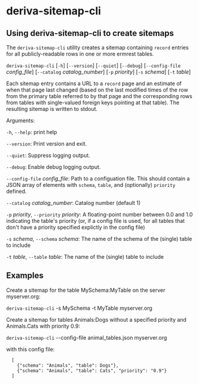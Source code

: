 # deriva-sitemap-cli

## Using deriva-sitemap-cli to create sitemaps

The `deriva-sitemap-cli` utility creates a sitemap containing `record` entries for all publicly-readable rows in one or more ermrest tables.

`deriva-sitemap-cli` [`-h`] [`--version`] [`--quiet`] [`--debug`] [`--config-file` _config\_file_] [`--catalog` _catalog\_number_] [`-p` _priority_] [`-s` _schema_] [`-t` _table_]
                          <host>

Each sitemap entry contains a URL to a `record` page and an estimate of when that page last changed (based on the last modified times of the row from the primary table referred to by that page and the corresponding rows from tables with single-valued foreign keys pointing at that table). The resulting sitemap is written to stdout.

Arguments:

`-h`, `--help`: print help

`--version`: Print version and exit.

`--quiet`: Suppress logging output.

`--debug`: Enable debug logging output.

`--config-file` _config\_file_: Path to a configuation file. This should contain a JSON array of elements with `schema`, `table`, and (optionally) `priority` defined.

`--catalog` _catalog\_number_: Catalog number (default 1)

`-p` _priority_, `--priority` _priority_: A floating-point number between 0.0 and 1.0 indicating the table's priority (or, if a config file is used, for all tables that don't have a priority specified explictly in the config file)

`-s` _schema_, `--schema` _schema_: The name of the schema of the (single) table to include

`-t` _table_, `--table` _table_: The name of the (single) table to include

## Examples

Create a sitemap for the table MySchema:MyTable on the server myserver.org:

`deriva-sitemap-cli` -s MySchema -t MyTable myserver.org

Create a sitemap for tables Animals:Dogs without a specified priority and Animals.Cats with priority 0.9:

`deriva-sitemap-cli` --config-file animal_tables.json myserver.org

with this config file:
```
  [
    {"schema": "Animals", "table": Dogs"},
    {"schema": "Animals", "table": Cats", "priority": "0.9"}
  ]
```